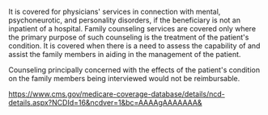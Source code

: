 It is covered for physicians' services in connection with mental, psychoneurotic, and personality disorders, if the beneficiary is not an inpatient of a hospital.
Family counseling services are covered only where the primary purpose of such counseling is the treatment of the patient's condition.
It is covered when there is a need to assess the capability of and assist the family members in aiding in the management of the patient.

Counseling principally concerned with the effects of the patient's condition on the family members being interviewed would not be reimbursable.


https://www.cms.gov/medicare-coverage-database/details/ncd-details.aspx?NCDId=16&ncdver=1&bc=AAAAgAAAAAAA&
